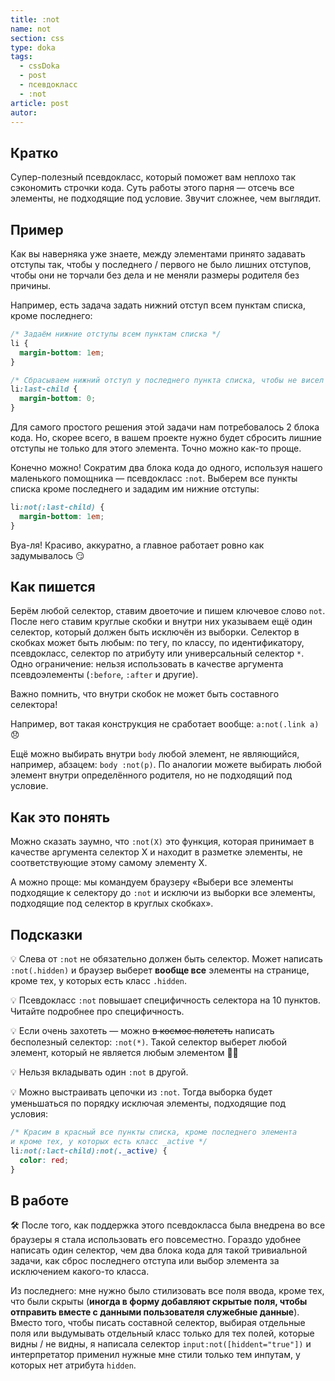 ```yaml
---
title: :not
name: not
section: css
type: doka
tags:
  - cssDoka
  - post
  - псевдокласс
  - :not
article: post
autor:
---
```


## Кратко

Супер-полезный псевдокласс, который поможет вам неплохо так сэкономить строчки кода. Суть работы этого парня — отсечь все элементы, не подходящие под условие. Звучит сложнее, чем выглядит.

## Пример

Как вы наверняка уже знаете, между элементами принято задавать отступы так, чтобы у последнего / первого не было лишних отступов, чтобы они не торчали без дела и не меняли размеры родителя без причины.

Например, есть задача задать нижний отступ всем пунктам списка, кроме последнего:

```css
/* Задаём нижние отступы всем пунктам списка */
li {
  margin-bottom: 1em;
}

/* Сбрасываем нижний отступ у последнего пункта списка, чтобы не висел */
li:last-child {
  margin-bottom: 0;
}
```

Для самого простого решения этой задачи нам потребовалось 2 блока кода. Но, скорее всего, в вашем проекте нужно будет сбросить лишние отступы не только для этого элемента. Точно можно как-то проще.

Конечно можно! Сократим два блока кода до одного, используя нашего маленького помощника — псевдокласс `:not`. Выберем все пункты списка кроме последнего и зададим им нижние отступы:

```css
li:not(:last-child) {
  margin-bottom: 1em;
}
```

Вуа-ля! Красиво, аккуратно, а главное работает ровно как задумывалось 😏

## Как пишется

Берём любой селектор, ставим двоеточие и пишем ключевое слово `not`. После него ставим круглые скобки и внутри них указываем ещё один селектор, который должен быть исключён из выборки. Селектор в скобках может быть любым: по тегу, по классу, по идентификатору, псевдокласс, селектор по атрибуту или универсальный селектор `*`. Одно ограничение: нельзя использовать в качестве аргумента псевдоэлементы (`:before`, `:after` и другие).

Важно помнить, что внутри скобок не может быть составного селектора!

Например, вот такая конструкция не сработает вообще: `a:not(.link a)` 😞

Ещё можно выбирать внутри `body` любой элемент, не являющийся, например, абзацем: `body :not(p)`. По аналогии можете выбирать любой элемент внутри определённого родителя, но не подходящий под условие.

## Как это понять

Можно сказать заумно, что `:not(Х)` это функция, которая принимает в качестве аргумента селектор Х и находит в разметке элементы, не соответствующие этому самому элементу Х.

А можно проще: мы командуем браузеру «Выбери все элементы подходящие к селектору до `:not` и исключи из выборки все элементы, подходящие под селектор в круглых скобках».

## Подсказки

💡 Слева от `:not` не обязательно должен быть селектор. Может написать `:not(.hidden)` и браузер выберет **вообще все** элементы на странице, кроме тех, у которых есть класс `.hidden`.

💡 Псевдокласс `:not` повышает специфичность селектора на 10 пунктов. Читайте подробнее про специфичность.

💡 Если очень захотеть — можно ~~в космос полететь~~ написать бесполезный селектор: `:not(*)`. Такой селектор выберет любой элемент, который не является любым элементом 🤦‍♀️

💡 Нельзя вкладывать один `:not` в другой.

💡 Можно выстраивать цепочки из `:not`. Тогда выборка будет уменьшаться по порядку исключая элементы, подходящие под условия:

```css
/* Красим в красный все пункты списка, кроме последнего элемента
и кроме тех, у которых есть класс _active */
li:not(:lact-child):not(._active) {
  color: red;
}
```

## В работе

🛠 После того, как поддержка этого псевдокласса была внедрена во все браузеры я стала использовать его повсеместно. Гораздо удобнее написать один селектор, чем два блока кода для такой тривиальной задачи, как сброс последнего отступа или выбор элемента за исключением какого-то класса.

Из последнего: мне нужно было стилизовать все поля ввода, кроме тех, что были скрыты (**иногда в форму добавляют скрытые поля, чтобы отправить вместе с данными пользователя служебные данные**). Вместо того, чтобы писать составной селектор, выбирая отдельные поля или выдумывать отдельный класс только для тех полей, которые видны / не видны, я написала селектор `input:not([hiddent="true"])` и интерпретатор применил нужные мне стили только тем инпутам, у которых нет атрибута `hidden`.
